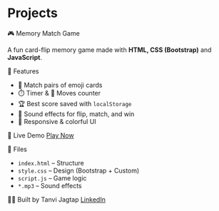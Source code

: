 # Projects
🎮 Memory Match Game

A fun card-flip memory game made with **HTML, CSS (Bootstrap)** and **JavaScript**.

🔹 Features
- 🧠 Match pairs of emoji cards  
- ⏱️ Timer & 🔁 Moves counter  
- 🏆 Best score saved with `localStorage`  
- 🎵 Sound effects for flip, match, and win  
- 📱 Responsive & colorful UI

 🚀 Live Demo
[Play Now](https://your-netlify-link.netlify.app)

📁 Files
- `index.html` – Structure  
- `style.css` – Design (Bootstrap + Custom)  
- `script.js` – Game logic  
- `*.mp3` – Sound effects

🙋‍♀️ Built by
Tanvi Jagtap 
[LinkedIn](https://www.linkedin.com/in/your-profile)
